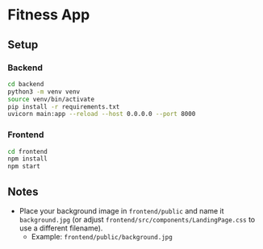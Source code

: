 # Fitness App

## Setup

### Backend

```bash
cd backend
python3 -m venv venv
source venv/bin/activate
pip install -r requirements.txt
uvicorn main:app --reload --host 0.0.0.0 --port 8000
```

### Frontend

```bash
cd frontend
npm install
npm start
```

## Notes

- Place your background image in `frontend/public` and name it `background.jpg` (or adjust `frontend/src/components/LandingPage.css` to use a different filename).
    - Example: `frontend/public/background.jpg`
